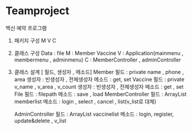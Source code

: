 # Teamproject
백신 예약 프로그램
1. 패키지 구성 
	M
	V
	C 	
2. 클래스 구성
	Data : file
	M : Member Vaccine 
	V : Application(mainmenu , membermenu , adminmenu)
	C : MemberController , adminController
3. 클래스 설계 [ 필드, 생성자 , 메소드]
	Member
		필드 : private name , phone , area
		생성자 : 빈생성자 , 전체생성자
		메소드 : get, set
	Vaccine
		필드 : private v_name , v_area , v_count
		생성자 : 빈생성자 , 전체생성자
		메소드 : get , set
	File
		필드 : filepath
		메소드 : save , load
	MemberController
		필드 : ArrayList<Member> memberlist
		메소드 : login , select , cancel , list(v_list로 대체)
	
	AdminController
		필드 : ArrayList<Vaccine> vaccinelist
		메소드 : login, register, update&delete , v_list
